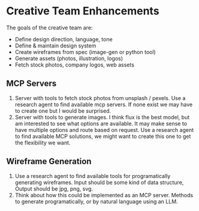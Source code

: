 # Creative Team Enhancements

The goals of the creative team are:
- Define design direction, language, tone
- Define & maintain design system
- Create wireframes from spec (image-gen or python tool)
- Generate assets (photos, illustration, logos)
- Fetch stock photos, company logos, web assets

## MCP Servers

1. Server with tools to fetch stock photos from unsplash / pexels. Use a research agent to find available mcp servers. If none exist we may have to create one but I would be surprised.
2. Server with tools to generate images. I think flux is the best model, but am interested to see what options are available. It may make sense to have multiple options and route based on request. Use a research agent to find available MCP solutions, we might want to create this one to get the flexibility we want.

## Wireframe Generation

1. Use a research agent to find available tools for programatically generating wireframes. Input should be some kind of data structure, Output should be jpg, png, svg.
2. Think about how this could be implemented as an MCP server. Methods to generate programatically, or by natural language using an LLM.
